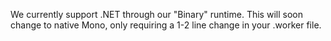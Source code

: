 We currently support .NET through our "Binary" runtime. This will soon change to native Mono, only requiring a 1-2 line change in your .worker file.
